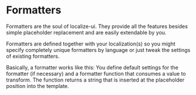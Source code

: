 Formatters
==========

Formatters are the soul of localize-ui. They provide all the features
besides simple placeholder replacement and are easily extendable by you.
 
Formatters are defined together with your localization(s) so you might
 specify completely unique formatters by language or just tweak the settings
 of existing formatters.
 
Basically, a formatter works like this: You define default settings for
the formatter (if necessary) and a formatter function that consumes a value to
transform. The function returns a string that is inserted at
the placeholder position into the template.

